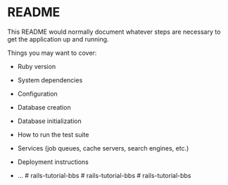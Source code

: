 # README

This README would normally document whatever steps are necessary to get the
application up and running.

Things you may want to cover:

* Ruby version

* System dependencies

* Configuration

* Database creation

* Database initialization

* How to run the test suite

* Services (job queues, cache servers, search engines, etc.)

* Deployment instructions

* ...
#   r a i l s - t u t o r i a l - b b s  
 #   r a i l s - t u t o r i a l - b b s  
 #   r a i l s - t u t o r i a l - b b s  
 